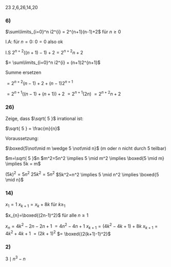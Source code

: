 
23
2,6,26,14,20

### 6)

$\sum\limits_{i=0}^n i2^{i} = 2^{n+1}(n-1)+2$ für $n \geq 0$

I.A:
für $n = 0$:
$0 = 0$ also ok

I.S
$2^{n+2}((n+1)-1)+2 = 2^{n+2}n+2$

$= \sum\limits_{i=0}^n i2^{i} + (n+1)2^{n+1}$

Summe ersetzen

$= 2^{n+2}(n-1)+2+(n-1)2^{n+1}$

$= 2^{n+1}((n-1)+(n+1))+2$
$=2^{n+1}(2n)$
$=2^{n+2}n+2$

### 26)

Zeige, dass $\sqrt{ 5 }$ irrational ist:

$\sqrt{ 5 } = \frac{m}{n}$

Voraussetzung:

$\boxed{5\not\mid m \wedge 5 \not\mid n}$    (m oder n nicht durch 5 teilbar)

$m=\sqrt{ 5 }$n
$m^2=5n^2 \implies 5 \mid m^2 \implies \boxed{5 \mid m} \implies 5k = m$

$(5k)^2 = 5n^2$
$25k^2=5n^2$
$5k^2=n^2 \implies 5 \mid n^2 \implies \boxed{5 \mid n}$




### 14)

$x_{1} = 1$
$x_{k+1} = x_{k} + 8k$ für $k\geq_{1}$

$x_{n}=\boxed{(2n-1)^2}$  für alle $n\geq{1}$

$x_{n} = 4k^2-2n-2n+1$
$= 4n^2-4n+1$
$x_{k+1}=(4k^2-4k+1)+8k$
$x_{k+1}=4k^2+4k+1$
$=(2k+1)^2$
$= \boxed{(2(k+1)-1)^2}$

### 2)

$3 \mid n^3-n$




